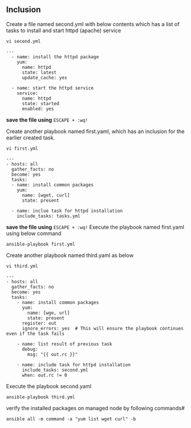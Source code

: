 ## Inclusion

Create a file named second.yml with below contents which has a list of tasks to install and start httpd (apache) service
```
vi second.yml
```
```
---
  - name: install the httpd package
    yum:
      name: httpd
      state: latest
      update_cache: yes

  - name: start the httpd service
    service:
      name: httpd
      state: started
      enabled: yes
```
**save the file using** `ESCAPE + :wq!`


Create another playbook named first.yaml, which has an inclusion for the earlier created task.
```
vi first.yml
```
```
---
- hosts: all
  gather_facts: no
  become: yes
  tasks:
  - name: install common packages
    yum:
      name: [wget, curl]
      state: present

  - name: inclue task for httpd installation
    include_tasks: tasks.yml
 ``` 

**save the file using** `ESCAPE + :wq!`
Execute the playbook named first.yaml using below command
```
ansible-playbook first.yml
```

Create another playbook named third.yaml as below
```
vi third.yml
```
```
---
- hosts: all
  gather_facts: no
  become: yes
  tasks:
    - name: install common packages
      yum:
        name: [wge, url]
        state: present
      register: out
      ignore_errors: yes  # This will ensure the playbook continues even if the task fails

    - name: list result of previous task
      debug:
        msg: "{{ out.rc }}"

    - name: include task for httpd installation
      include_tasks: second.yml
      when: out.rc != 0

```
Execute the playbook second.yaml
```
ansible-playbook third.yml
```

verify the installed packages on managed node by following commands#
```
ansible all -m command -a "yum list wget curl" -b
```
